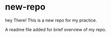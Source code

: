# new-repo
hey There! This is a new repo for my practice.

A readme file added for brief overview of my repo.
